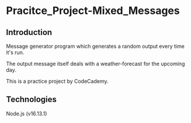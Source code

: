 # Pracitce_Project-Mixed_Messages

## Introduction

Message generator program which generates a random output every time it's run.

The output message itself deals with a weather-forecast for the upcoming day.

This is a practice project by CodeCademy.

## Technologies

Node.js (v16.13.1)